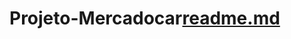 # Projeto-Mercadocar[readme.md](https://github.com/Sakhul/Projeto-Mercadocar/files/8594403/readme.md)
